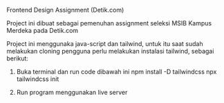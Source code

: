 Frontend Design Assignment (Detik.com)

Project ini dibuat sebagai pemenuhan assignment seleksi MSIB Kampus Merdeka pada Detik.com

Project ini menggunaka java-script dan tailwind, untuk itu saat sudah melakukan cloning pengguna 
perlu melakukan instalasi tailwind, sebagai berikut:

1. Buka terminal dan run code dibawah ini
   npm install -D tailwindcss
   npx tailwindcss init

2. Run program menggunakan live server 
